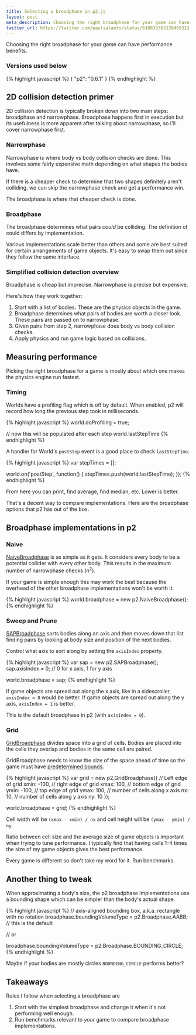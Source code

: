 ```yaml
---
title: Selecting a broadphase in p2.js
layout: post
meta_description: Choosing the right broadphase for your game can have performance benefits.
twitter_url: https://twitter.com/paulsalaets/status/618833363139469313
---
```


Choosing the right broadphase for your game can have performance benefits.

### Versions used below

{% highlight javascript %}
{
  "p2": "0.6.1"
}
{% endhighlight %}

## 2D collision detection primer

2D collision detection is typically broken down into two main steps: broadphase and narrowphase. Broadphase happens first in execution but its usefulness is more apparent after talking about narrowphase, so I'll cover narrowphase first.

### Narrowphase

Narrowphase is where body vs body collision checks are done. This involves some fairly expensive math depending on what shapes the bodies have.

If there is a cheaper check to determine that two shapes definitely aren't colliding, we can skip the narrowphase check and get a performance win.

The broadphase is where that cheaper check is done.

### Broadphase

The broadphase determines what pairs *could* be colliding. The definition of could differs by implementation.

Various implementations scale better than others and some are best suited for certain arrangements of game objects. It's easy to swap them out since they follow the same interface.

### Simplified collision detection overview

Broadphase is cheap but imprecise. Narrowphase is precise but expensive.

Here's how they work together:

1. Start with a list of bodies. These are the physics objects in the game.
2. Broadphase determines what pairs of bodies are worth a closer look. These pairs are passed on to narrowphase.
3. Given pairs from step 2, narrowphase does body vs body collision checks.
4. Apply physics and run game logic based on collisions.

## Measuring performance

Picking the right broadphase for a game is mostly about which one makes the physics engine run fastest.

### Timing

Worlds have a profiling flag which is off by default. When enabled, p2 will record how long the previous step took in milliseconds.

{% highlight javascript %}
world.doProfiling = true;

// now this will be populated after each step
world.lastStepTime
{% endhighlight %}

A handler for World's `postStep` event is a good place to check `lastStepTime`.

{% highlight javascript %}
var stepTimes = [];

world.on('postStep', function() {
  stepTimes.push(world.lastStepTime);
});
{% endhighlight %}

From here you can print, find average, find median, etc. Lower is better.

That's a decent way to compare implementations. Here are the broadphase options that p2 has out of the box.

## Broadphase implementations in p2

### Naive

[NaiveBroadphase](http://schteppe.github.io/p2.js/docs/classes/NaiveBroadphase.html) is as simple as it gets. It considers every body to be a potential collider with every other body. This results in the maximum number of narrowphase checks (n<sup>2</sup>).

If your game is simple enough this may work the best because the overhead of the other broadphase implementations won't be worth it.

{% highlight javascript %}
world.broadphase = new p2.NaiveBroadphase();
{% endhighlight %}

### Sweep and Prune

[SAPBroadphase](http://schteppe.github.io/p2.js/docs/classes/SAPBroadphase.html) sorts bodies along an axis and then moves down that list finding pairs by looking at body size and position of the next bodies.

Control what axis to sort along by setting the `axisIndex` property.

{% highlight javascript %}
var sap = new p2.SAPBroadphase();
sap.axisIndex = 0; // 0 for x axis, 1 for y axis

world.broadphase = sap;
{% endhighlight %}

If game objects are spread out along the x axis, like in a sidescroller, `axisIndex = 0` would be better. If game objects are spread out along the y axis, `axisIndex = 1` is better.

This is the default broadphase in p2 (with `axisIndex = 0`).

### Grid

[GridBroadphase](http://schteppe.github.io/p2.js/docs/classes/GridBroadphase.html) divides space into a grid of cells. Bodies are placed into the cells they overlap and bodies in the same cell are paired.

GridBroadphase needs to know the size of the space ahead of time so the game must have [predetermined bounds](/posts/planes-in-p2/).

{% highlight javascript %}
var grid = new p2.GridBroadphase({
  // Left edge of grid
  xmin: -100,
  // right edge of grid
  xmax:  100,
  // bottom edge of grid
  ymin: -100,
  // top edge of grid
  ymax:  100,
  // number of cells along x axis
  nx:    10,
  // number of cells along y axis
  ny:    10
});

world.broadphase = grid;
{% endhighlight %}

Cell width will be `(xmax - xmin) / nx` and cell height will be `(ymax - ymin) / ny`.

Ratio between cell size and the average size of game objects is important when trying to tune performance. I typically find that having cells 1-4 times the size of my game objects gives the best performance.

Every game is different so don't take my word for it. Run benchmarks.

## Another thing to tweak

When approximating a body's size, the p2 broadphase implementations use a bounding shape which can be simpler than the body's actual shape.

{% highlight javascript %}
// axis-aligned bounding box, a.k.a. rectangle with no rotation
broadphase.boundingVolumeType = p2.Broadphase.AABB; // this is the default

// or

broadphase.boundingVolumeType = p2.Broadphase.BOUNDING_CIRCLE;
{% endhighlight %}

Maybe if your bodies are mostly circles `BOUNDING_CIRCLE` performs better?

## Takeaways

Rules I follow when selecting a broadphase are

1. Start with the simplest broadphase and change it when it's not performing well enough.
2. Run benchmarks relevant to _your_ game to compare broadphase implementations.